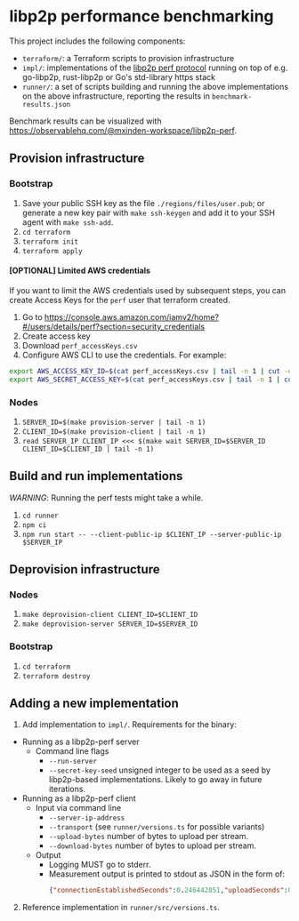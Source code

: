 # libp2p performance benchmarking

This project includes the following components:

- `terraform/`: a Terraform scripts to provision infrastructure
- `impl/`: implementations of the [libp2p perf protocol](https://github.com/libp2p/specs/pull/478) running on top of e.g. go-libp2p, rust-libp2p or Go's std-library https stack
- `runner/`: a set of scripts building and running the above implementations on the above infrastructure, reporting the results in `benchmark-results.json`

Benchmark results can be visualized with https://observablehq.com/@mxinden-workspace/libp2p-perf.

## Provision infrastructure

### Bootstrap

1. Save your public SSH key as the file `./regions/files/user.pub`; or generate a new key pair with `make ssh-keygen` and add it to your SSH agent with `make ssh-add`.
2. `cd terraform`
3. `terraform init`
4. `terraform apply`

#### [OPTIONAL] Limited AWS credentials

If you want to limit the AWS credentials used by subsequent steps, you can create Access Keys for the `perf` user that terraform created.

1. Go to https://console.aws.amazon.com/iamv2/home?#/users/details/perf?section=security_credentials
2. Create access key
3. Download `perf_accessKeys.csv`
4. Configure AWS CLI to use the credentials. For example:
```bash
export AWS_ACCESS_KEY_ID=$(cat perf_accessKeys.csv | tail -n 1 | cut -d, -f1)
export AWS_SECRET_ACCESS_KEY=$(cat perf_accessKeys.csv | tail -n 1 | cut -d, -f2)
```

### Nodes

1. `SERVER_ID=$(make provision-server | tail -n 1)`
2. `CLIENT_ID=$(make provision-client | tail -n 1)`
3. `read SERVER_IP CLIENT_IP <<< $(make wait SERVER_ID=$SERVER_ID CLIENT_ID=$CLIENT_ID | tail -n 1)`

## Build and run implementations

_WARNING_: Running the perf tests might take a while.

1. `cd runner`
2. `npm ci`
3. `npm run start -- --client-public-ip $CLIENT_IP --server-public-ip $SERVER_IP`

## Deprovision infrastructure

### Nodes

1. `make deprovision-client CLIENT_ID=$CLIENT_ID`
2. `make deprovision-server SERVER_ID=$SERVER_ID `

### Bootstrap

1. `cd terraform`
2. `terraform destroy`

## Adding a new implementation

1. Add implementation to `impl/`. Requirements for the binary:
  - Running as a libp2p-perf server
    - Command line flags
      - `--run-server`
      - `--secret-key-seed` unsigned integer to be used as a seed by libp2p-based implementations. Likely to go away in future iterations.
  - Running as a libp2p-perf client
      - Input via command line
        - `--server-ip-address`
        - `--transport` (see `runner/versions.ts` for possible variants)
        - `--upload-bytes` number of bytes to upload per stream.
        - `--download-bytes` number of bytes to upload per stream.
      - Output
        - Logging MUST go to stderr.
        - Measurement output is printed to stdout as JSON in the form of:
          ```json
          {"connectionEstablishedSeconds":0.246442851,"uploadSeconds":0.000002077,"downloadSeconds":0.060712241}
          ```

2. Reference implementation in `runner/src/versions.ts`.
